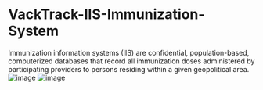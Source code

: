 # VackTrack-IIS-Immunization-System
Immunization information systems (IIS) are confidential, population-based, computerized databases that record all immunization doses administered by participating providers to persons residing within a given geopolitical area.
![image](https://user-images.githubusercontent.com/67471222/118348356-4b07e680-b567-11eb-93f6-9d7d95d3ea20.png)
![image](https://user-images.githubusercontent.com/67471222/118383259-e5c0fd80-b619-11eb-9d1f-50d34531e38f.png)


